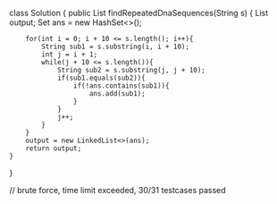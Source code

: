class Solution {
    public List<String> findRepeatedDnaSequences(String s) {
        List<String> output;
        Set<String> ans = new HashSet<>();

        for(int i = 0; i + 10 <= s.length(); i++){
            String sub1 = s.substring(i, i + 10);
            int j = i + 1;
            while(j + 10 <= s.length()){
                String sub2 = s.substring(j, j + 10);
                if(sub1.equals(sub2)){
                    if(!ans.contains(sub1)){
                        ans.add(sub1);
                    }                   
                }
                j++;
            }
        }
        output = new LinkedList<>(ans);
        return output;
    }
}

// brute force, time limit exceeded, 30/31 testcases passed